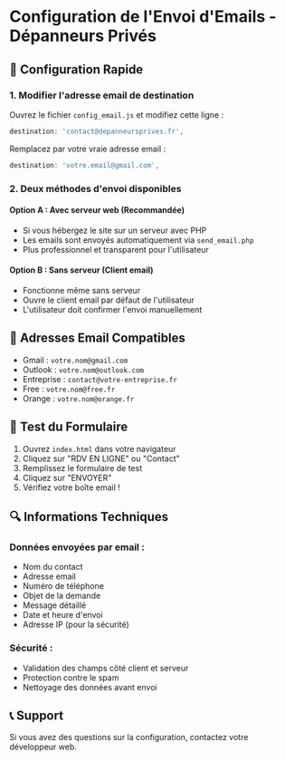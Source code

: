 # Configuration de l'Envoi d'Emails - Dépanneurs Privés

## 🔧 Configuration Rapide

### 1. Modifier l'adresse email de destination

Ouvrez le fichier `config_email.js` et modifiez cette ligne :

```javascript
destination: 'contact@depanneursprives.fr',
```

Remplacez par votre vraie adresse email :

```javascript
destination: 'votre.email@gmail.com',
```

### 2. Deux méthodes d'envoi disponibles

#### Option A : Avec serveur web (Recommandée)
- Si vous hébergez le site sur un serveur avec PHP
- Les emails sont envoyés automatiquement via `send_email.php`
- Plus professionnel et transparent pour l'utilisateur

#### Option B : Sans serveur (Client email)
- Fonctionne même sans serveur
- Ouvre le client email par défaut de l'utilisateur
- L'utilisateur doit confirmer l'envoi manuellement

## 📧 Adresses Email Compatibles

- Gmail : `votre.nom@gmail.com`
- Outlook : `votre.nom@outlook.com`
- Entreprise : `contact@votre-entreprise.fr`
- Free : `votre.nom@free.fr`
- Orange : `votre.nom@orange.fr`

## 🚀 Test du Formulaire

1. Ouvrez `index.html` dans votre navigateur
2. Cliquez sur "RDV EN LIGNE" ou "Contact"
3. Remplissez le formulaire de test
4. Cliquez sur "ENVOYER"
5. Vérifiez votre boîte email !

## 🔍 Informations Techniques

### Données envoyées par email :
- Nom du contact
- Adresse email
- Numéro de téléphone
- Objet de la demande
- Message détaillé
- Date et heure d'envoi
- Adresse IP (pour la sécurité)

### Sécurité :
- Validation des champs côté client et serveur
- Protection contre le spam
- Nettoyage des données avant envoi

## 📞 Support

Si vous avez des questions sur la configuration, contactez votre développeur web.
